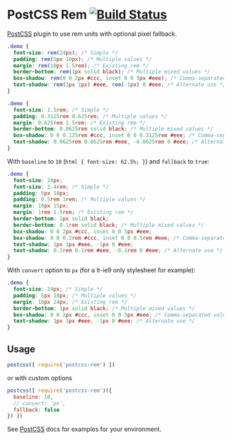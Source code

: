 # PostCSS Rem [![Build Status][ci-img]][ci]

[PostCSS] plugin to use rem units with optional pixel fallback.

[PostCSS]: https://github.com/postcss/postcss
[ci-img]:  https://travis-ci.org/pierreburel/postcss-rem.svg
[ci]:      https://travis-ci.org/pierreburel/postcss-rem

```css
.demo {
  font-size: rem(24px); /* Simple */
  padding: rem(5px 10px); /* Multiple values */
  margin: rem(10px 1.5rem); /* Existing rem */
  border-bottom: rem(1px solid black); /* Multiple mixed values */
  box-shadow: rem(0 0 2px #ccc, inset 0 0 5px #eee); /* Comma-separated values */
  text-shadow: rem(1px 1px) #eee, rem(-1px) 0 #eee; /* Alternate use */
}
```

```css
.demo {
  font-size: 1.5rem; /* Simple */
  padding: 0.3125rem 0.625rem; /* Multiple values */
  margin: 0.625rem 1.5rem; /* Existing rem */
  border-bottom: 0.0625rem solid black; /* Multiple mixed values */
  box-shadow: 0 0 0.125rem #ccc, inset 0 0 0.3125rem #eee; /* Comma-separated values */
  text-shadow: 0.0625rem 0.0625rem #eee, -0.0625rem 0 #eee; /* Alternate use */
}
```

With `baseline` to `10` (`html { font-size: 62.5%; }`) and `fallback` to `true`:

```css
.demo {
  font-size: 24px;
  font-size: 2.4rem; /* Simple */
  padding: 5px 10px;
  padding: 0.5rem 1rem; /* Multiple values */
  margin: 10px 15px;
  margin: 1rem 1.5rem; /* Existing rem */
  border-bottom: 1px solid black;
  border-bottom: 0.1rem solid black; /* Multiple mixed values */
  box-shadow: 0 0 2px #ccc, inset 0 0 5px #eee;
  box-shadow: 0 0 0.2rem #ccc, inset 0 0 0.5rem #eee; /* Comma-separated values */
  text-shadow: 1px 1px #eee, -1px 0 #eee;
  text-shadow: 0.1rem 0.1rem #eee, -0.1rem 0 #eee; /* Alternate use */
}
```

With `convert` option to `px` (for a lt-ie9 only stylesheet for example):

```css
.demo {
  font-size: 24px; /* Simple */
  padding: 5px 10px; /* Multiple values */
  margin: 10px 24px; /* Existing rem */
  border-bottom: 1px solid black; /* Multiple mixed values */
  box-shadow: 0 0 2px #ccc, inset 0 0 5px #eee; /* Comma-separated values */
  text-shadow: 1px 1px #eee, -1px 0 #eee; /* Alternate use */
}
```


## Usage

```js
postcss([ require('postcss-rem') ])
```

or with custom options

```js
postcss([ require('postcss-rem')({
  baseline: 10,
  // convert: 'px',
  fallback: false
}) ])
```

See [PostCSS] docs for examples for your environment.
